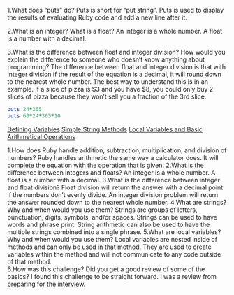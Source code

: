 1.What does “puts” do? 
		Puts is short for “put string”. Puts is used to  display the results of evaluating Ruby code and add a new line after it.

2.What is an integer? What is a float?
		An integer is a whole number. A float is a number with a decimal.

3.What is the difference between float and integer division? How would you explain the difference to someone who doesn’t know anything about programming? 
		The difference between float and integer division is that with integer division if the result of the equation is a decimal, it will round down to the nearest whole number. The best way to understand this is in an example. If a slice of pizza is $3 and you have $8, you could only buy 2 slices of pizza because they won’t sell you a fraction of the 3rd slice.

```ruby
puts 24*365
puts 60*24*365*10
```

[Defining Variables](https://github.com/robertreith/phase-0/blob/master/week-4/defining-variables.rb)
[Simple String Methods](https://github.com/robertreith/phase-0/blob/master/week-4/simple-string.rb)
[Local Variables and Basic Arithmetical Operations](https://github.com/robertreith/phase-0/blob/master/week-4/basic-math.rb)

1.How does Ruby handle addition, subtraction, multiplication, and division of numbers?
		Ruby handles arithmetic the same way a calculator does. It will complete the equation with the operation that is given.
2.What is the difference between integers and floats?
		An integer is a whole number. A float is a number with a decimal.
3.What is the difference between integer and float division?
		Float division will return the answer with a decimal point if the numbers don’t evenly divide. An integer division problem will return the answer rounded down to the nearest whole number.
4.What are strings? Why and when would you use them?
		Strings are groups of letters, punctuation, digits, symbols, and/or spaces. Strings can be used to have words and phrase print. String arithmetic can also be used to have the multiple strings combined into a single phrase.
5.What are local variables? Why and when would you use them?
		Local variables are nested inside of methods and can only be used in that method. They are used to create variables within the method and will not communicate to any code outside of that method.	
6.How was this challenge? Did you get a good review of some of the basics?
		I found this challenge to be straight forward. I was a review from preparing for the interview.